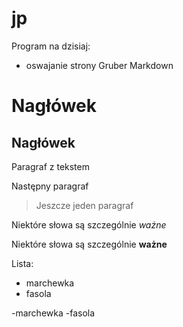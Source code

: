 jp
==

Program na dzisiaj:

- oswajanie strony Gruber Markdown

<h1>Nagłówek</h1>

<h2>Nagłówek</h2>

<p>Paragraf z tekstem</p>

<p>Następny paragraf</p>


<blockquote>

  <p>Jeszcze jeden paragraf</p>
  
</blockquote>

<p>Niektóre słowa są szczególnie <em>ważne</em></p>

<p>Niektóre słowa są szczególnie <strong>ważne</strong></p>

Lista:
<ul>
<li>marchewka</li>
<li>fasola</li>
</ul>

-marchewka
-fasola
